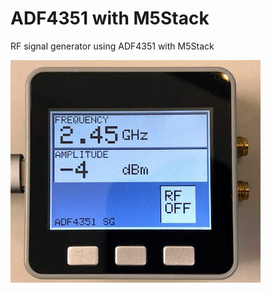 # ADF4351 with M5Stack
RF signal generator using ADF4351 with M5Stack

![RF Signal Generator](m5stack_adf4351.JPG "adf4351_m5stack")
